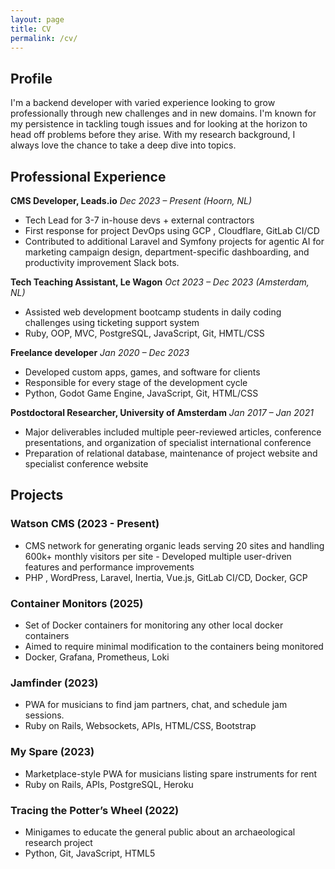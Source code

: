 ```yaml
---
layout: page
title: CV
permalink: /cv/
---
```


## Profile

I'm a backend developer with varied experience looking to grow professionally through new challenges and in new domains. I'm known for my persistence in tackling tough issues and for looking at the horizon to head off problems before they arise. With my research background, I always love the chance to take a deep dive into topics. 

## Professional Experience

**CMS Developer, Leads.io** *Dec 2023 – Present (Hoorn, NL)*
- Tech Lead for 3-7 in-house devs + external contractors
- First response for project DevOps using GCP , Cloudflare, GitLab CI/CD
- Contributed to additional Laravel and Symfony projects for agentic AI for marketing campaign design, department-specific dashboarding, and productivity improvement Slack bots.

**Tech Teaching Assistant, Le Wagon** *Oct 2023 – Dec 2023 (Amsterdam, NL)*
- Assisted web development bootcamp students in daily coding challenges using ticketing support system
- Ruby, OOP, MVC, PostgreSQL, JavaScript, Git, HMTL/CSS

**Freelance developer** *Jan 2020 – Dec 2023*
- Developed custom apps, games, and software for clients
- Responsible for every stage of the development cycle
- Python, Godot Game Engine, JavaScript, Git, HTML/CSS

**Postdoctoral Researcher, University of Amsterdam** *Jan 2017 – Jan 2021*
- Major deliverables included multiple peer-reviewed articles, conference presentations, and organization of specialist international conference
- Preparation of relational database, maintenance of project website and specialist conference website

## Projects

### Watson CMS (2023 - Present)
- CMS network for generating organic leads serving 20 sites and handling 600k+ monthly visitors per site - Developed multiple user-driven features and performance improvements
- PHP , WordPress, Laravel, Inertia, Vue.js, GitLab CI/CD, Docker, GCP   

### Container Monitors (2025)
- Set of Docker containers for monitoring any other local docker containers
- Aimed to require minimal modification to the containers being monitored
- Docker, Grafana, Prometheus, Loki   

### Jamfinder (2023)
- PWA for musicians to find jam partners, chat, and schedule jam sessions.
- Ruby on Rails, Websockets, APIs, HTML/CSS, Bootstrap   

### My Spare (2023)
- Marketplace-style PWA for musicians listing spare instruments for rent
- Ruby on Rails, APIs, PostgreSQL, Heroku   

### Tracing the Potter’s Wheel (2022)
- Minigames to educate the general public about an archaeological research project
- Python, Git, JavaScript, HTML5